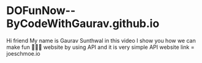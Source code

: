 # DOFunNow--ByCodeWithGaurav.github.io
Hi friend  My name is Gaurav Sunthwal in this video I show you how we can make fun 🤣😝😜 website by using API and it is very simple  API website link = joeschmoe.io
